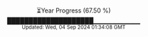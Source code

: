<p align="center">
⏳Year Progress (67.50 %) <br>
████████████████████▁▁▁▁▁▁▁▁▁▁ <br>
<sub>Updated: Wed, 04 Sep 2024 01:34:08 GMT</sub>
</p>

